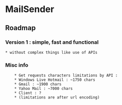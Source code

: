 # MailSender

## Roadmap

### Version 1 : simple, fast and functional
	* without complex things like use of APIs

### Misc info
        * Get requests characters limitations by API :
        * Windows Live Hotmail : ~1750 chars
        * Gmail : ~1900 chars
        * Yahoo Mail : ~7000 chars
        * Client : ?
        * (limitations are after url encoding)